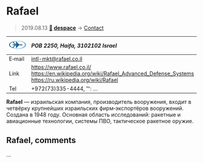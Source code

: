 # Rafael
> 2019.08.13 **[🚀](../index/index.md) [despace](index.md)** → [Contact](contact.md)

|[![](f/contact/r/rafael_logo1_thumb.jpg)](f/contact/r/rafael_logo1.png)|*POB 2250, Haifa, 3102102 Israel*|
|:--|:--|
|E‑mail| <intl-mkt@rafael.co.il> |
|Link| <https://www.rafael.co.il/><br> <https://en.wikipedia.org/wiki/Rafael_Advanced_Defense_Systems><br> <https://ru.wikipedia.org/wiki/Rafael> |
|Tel| +972(73)335-4444, ℻: … |

**Rafael** — израильская компания, производитель вооружения, входит в четвёрку крупнейших израильских фирм‑экспортёров вооружений. Создана в 1948 году. Основная область исследований: ракетные и авиационные технологии, системы ПВО, тактическое ракетное оружие.


<p style="page-break-after:always"> </p>

## Rafael, comments

…

